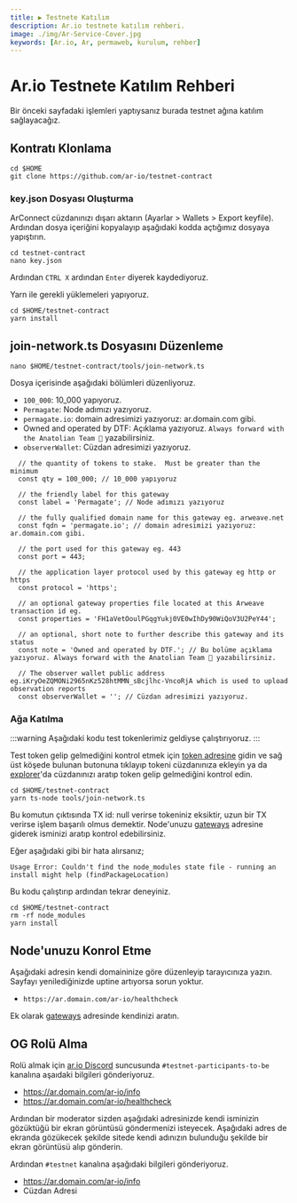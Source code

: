 ```yaml
---
title: ▶️ Testnete Katılım
description: Ar.io testnete katılım rehberi.
image: ./img/Ar-Service-Cover.jpg
keywords: [Ar.io, Ar, permaweb, kurulum, rehber]
---
```


# Ar.io Testnete Katılım Rehberi

Bir önceki sayfadaki işlemleri yaptıysanız burada testnet ağına katılım sağlayacağız. 

## Kontratı Klonlama

```shell
cd $HOME
git clone https://github.com/ar-io/testnet-contract
```

### key.json Dosyası Oluşturma

ArConnect cüzdanınızı dışarı aktarın (Ayarlar > Wallets > Export keyfile). Ardından dosya içeriğini kopyalayıp aşağıdaki kodda açtığımız dosyaya yapıştırın.

```shell
cd testnet-contract
nano key.json
```
Ardından `CTRL X` ardından `Enter` diyerek kaydediyoruz.


Yarn ile gerekli yüklemeleri yapıyoruz.
```shell
cd $HOME/testnet-contract
yarn install
```

## join-network.ts Dosyasını Düzenleme
```shell
nano $HOME/testnet-contract/tools/join-network.ts 
```
Dosya içerisinde aşağıdaki bölümleri düzenliyoruz.
* `100_000`: 10_000 yapıyoruz.
* `Permagate`: Node adımızı yazıyoruz.
* `permagate.io`: domain adresimizi yazıyoruz: ar.domain.com gibi.
* Owned and operated by DTF: Açıklama yazıyoruz. `Always forward with the Anatolian Team 🐆` yazabilirsiniz.
* `observerWallet`: Cüzdan adresimizi yazıyoruz.
```shell
  // the quantity of tokens to stake.  Must be greater than the minimum
  const qty = 100_000; // 10_000 yapıyoruz

  // the friendly label for this gateway
  const label = 'Permagate'; // Node adımızı yazıyoruz

  // the fully qualified domain name for this gateway eg. arweave.net
  const fqdn = 'permagate.io'; // domain adresimizi yazıyoruz: ar.domain.com gibi.

  // the port used for this gateway eg. 443
  const port = 443;

  // the application layer protocol used by this gateway eg http or https
  const protocol = 'https';

  // an optional gateway properties file located at this Arweave transaction id eg.
  const properties = 'FH1aVetOoulPGqgYukj0VE0wIhDy90WiQoV3U2PeY44';

  // an optional, short note to further describe this gateway and its status
  const note = 'Owned and operated by DTF.'; // Bu bolüme açıklama yazıyoruz. Always forward with the Anatolian Team 🐆 yazabilirsiniz.

  // The observer wallet public address eg.iKryOeZQMONi2965nKz528htMMN_sBcjlhc-VncoRjA which is used to upload observation reports
  const observerWallet = ''; // Cüzdan adresimizi yazıyoruz.
```

### Ağa Katılma

:::warning
Aşağıdaki kodu test tokenlerimiz geldiyse çalıştırıyoruz. 
:::

Test token gelip gelmediğini kontrol etmek için [token adresine](https://viewblock.io/arweave/contract/bLAgYxAdX2Ry-nt6aH2ixgvJXbpsEYm28NgJgyqfs-U) gidin ve sağ üst köşede bulunan butonuna tıklayıp tokeni cüzdanınıza ekleyin ya da [explorer](https://viewblock.io/arweave)'da cüzdanınızı aratıp token gelip gelmediğini kontrol edin.

```shell
cd $HOME/testnet-contract
yarn ts-node tools/join-network.ts
```
Bu komutun çıktısında TX id: null verirse tokeniniz eksiktir, uzun bir TX verirse işlem başarılı olmus demektir. Node'unuzu [gateways](https://gateways.ar-io.dev/) adresine giderek isminizi aratıp kontrol edebilirsiniz.

Eğer aşağıdaki gibi bir hata alırsanız; 
```shell
Usage Error: Couldn't find the node_modules state file - running an install might help (findPackageLocation)
```

Bu kodu çalıştırıp ardından tekrar deneyiniz.
```shell
cd $HOME/testnet-contract
rm -rf node_modules
yarn install
```

## Node'unuzu Konrol Etme

Aşağıdaki adresin kendi domaininize göre düzenleyip tarayıcınıza yazın. Sayfayı yenilediğinizde uptine artıyorsa sorun yoktur.
* `https://ar.domain.com/ar-io/healthcheck`

Ek olarak [gateways](https://gateways.ar-io.dev/) adresinde kendinizi aratın.

## OG Rolü Alma

Rolü almak için [ar.io Discord](https://discord.gg/ApxXjvwECK) suncusunda `#testnet-participants-to-be ` kanalına aşaıdaki bilgileri gönderiyoruz.

* https://ar.domain.com/ar-io/info
* https://ar.domain.com/ar-io/healthcheck

Ardından bir moderator sizden aşağıdaki adresinizde kendi isminizin gözüktüğü bir ekran görüntüsü göndermenizi isteyecek. Aşağıdaki adres de ekranda gözükecek şekilde sitede kendi adınızın bulunduğu şekilde bir ekran görüntüsü alıp gönderin.

Ardından `#testnet` kanalına aşağıdaki bilgileri gönderiyoruz.

* https://ar.domain.com/ar-io/info
* Cüzdan Adresi